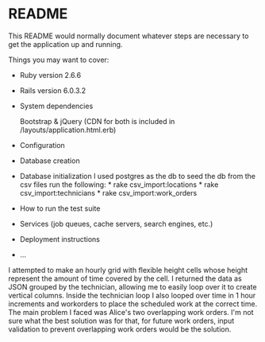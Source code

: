 # README

This README would normally document whatever steps are necessary to get the
application up and running.

Things you may want to cover:

* Ruby version 2.6.6

* Rails version 6.0.3.2

* System dependencies

	Bootstrap & jQuery (CDN for both is included in /layouts/application.html.erb)

* Configuration

* Database creation

* Database initialization
	I used postgres as the db
	to seed the db from the csv files run the following:
		* rake csv_import:locations
		* rake csv_import:technicians
		* rake csv_import:work_orders

* How to run the test suite

* Services (job queues, cache servers, search engines, etc.)

* Deployment instructions

* ...

I attempted to make an hourly grid with flexible height cells whose height represent the amount of time covered by the cell. I returned the data as JSON grouped by the technician, allowing me to easily loop over it to create vertical columns. Inside the technician loop I also looped over time in 1 hour increments and workorders to place the scheduled work at the correct time. The main problem I faced was Alice's two overlapping work orders. I'm not sure what the best solution was for that, for future work orders, input validation to prevent overlapping work orders would be the solution.
